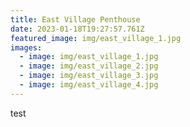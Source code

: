 ```yaml
---
title: East Village Penthouse
date: 2023-01-18T19:27:57.761Z
featured_image: img/east_village_1.jpg
images:
  - image: img/east_village_1.jpg
  - image: img/east_village_2.jpg
  - image: img/east_village_3.jpg
  - image: img/east_village_4.jpg
---
```

t﻿est